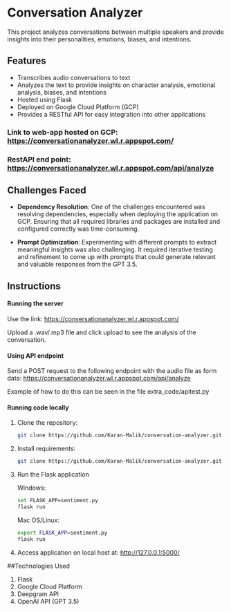 # Conversation Analyzer

This project analyzes conversations between multiple speakers and provide insights into their personalities, emotions, biases, and intentions.

## Features

- Transcribes audio conversations to text
- Analyzes the text to provide insights on character analysis, emotional analysis, biases, and intentions
- Hosted using Flask
- Deployed on Google Cloud Platform (GCP)
- Provides a RESTful API for easy integration into other applications

### Link to web-app hosted on GCP: https://conversationanalyzer.wl.r.appspot.com/
### RestAPI end point: https://conversationanalyzer.wl.r.appspot.com/api/analyze

## Challenges Faced

- **Dependency Resolution**: One of the challenges encountered was resolving dependencies, especially when deploying the application on GCP. Ensuring that all required libraries and packages are installed and configured correctly was time-consuming.
  
- **Prompt Optimization**: Experimenting with different prompts to extract meaningful insights was also challenging. It required iterative testing and refinement to come up with prompts that could generate relevant and valuable responses from the GPT 3.5.

## Instructions

#### Running the server
Use the link: https://conversationanalyzer.wl.r.appspot.com/

Upload a .wav/.mp3 file and click upload to see the analysis of the conversation.

#### Using API endpoint
Send a POST request to the following endpoint with the audio file as form data: https://conversationanalyzer.wl.r.appspot.com/api/analyze

Example of how to do this can be seen in the file extra_code/apitest.py

#### Running code locally

1. Clone the repository:

   ```bash
   git clone https://github.com/Karan-Malik/conversation-analyzer.git
   ```

2. Install requirements:

   ```bash
   git clone https://github.com/Karan-Malik/conversation-analyzer.git
   ```

3. Run the Flask application

   Windows:
   ```bash
   set FLASK_APP=sentiment.py
   flask run
   ```
   Mac OS/Linux:
   ```bash
   export FLASK_APP=sentiment.py
   flask run
   ```
4. Access application on local host at: http://127.0.0.1:5000/


##Technologies Used
1. Flask
2. Google Cloud Platform
3. Deepgram API
4. OpenAI API (GPT 3.5)
